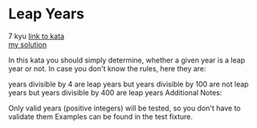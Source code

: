 # Leap Years
7 kyu
[link to kata](https://www.codewars.com/kata/526c7363236867513f0005ca/train/javascript)
<br>
[my solution](./kata.js)

In this kata you should simply determine, whether a given year is a leap year or not. In case you don't know the rules, here they are:

years divisible by 4 are leap years
but years divisible by 100 are not leap years
but years divisible by 400 are leap years
Additional Notes:

Only valid years (positive integers) will be tested, so you don't have to validate them
Examples can be found in the test fixture.